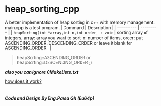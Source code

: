 # heap_sorting_cpp
A better implementation of heap sorting in c++ with memory management.
main.cpp is a test program.
| Command | Description |
| ---------- | --------- |
| `heapSorting(int *array,int n,int order) : void` | sorting array of integers, array: array you want to sort, n: number of items, order: put ASCENDING_ORDER, DESCENDING_ORDER or leave it blank for ASCENDING_ORDER ; |

>heapSorting::ASCENDING_ORDER or heapSorting::DESCENDING_ORDER  ;)

***also you can ignore CMakeLists.txt***

[how does it work?](https://github.com/Bu64p/Heap_Sorting/blob/main/README.md#how-does-it-work)
 
 
 
 #
<b><i>Code and Design By Eng.Parsa Gh (Bu64p)</b></i>


